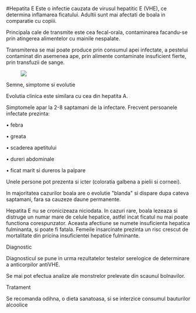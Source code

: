 
#Hepatita E
Este o infectie cauzata de virusul hepatitic E (VHE), ce determina inflamarea ficatului. Adultii sunt mai afectati de boala in comparatie cu copiii.

Principala cale de transmite este cea fecal-orala, contaminarea facandu-se prin atingerea alimentelor cu mainile nespalate.

Transmiterea se mai poate produce prin consumul apei infectate, a pestelui contaminat din asemenea ape, prin alimente contaminate insuficient fierte, prin transfuzii de sange.

<figure class="left"><img src='http://yourstdhelp.com/images/hepatitis_e.jpg' /></figure>

Semne, simptome si evolutie

Evolutia clinica este similara cu cea din hepatita A.

Simptomele apar la 2-8 saptamani de la infectare. Frecvent persoanele infectate prezinta:

•  febra

•  greata

•  scaderea apetitului

•  dureri abdominale

•  ficat marit si dureros la palpare

Unele persone pot prezenta si icter (coloratia galbena a pielii si corneei).

In majoritatea cazurilor boala are o evolutie "blanda" si dispare dupa cateva saptamani, fara sa cauzeze daune permanente.

Hepatita E nu se cronicizeaza niciodata. In cazuri rare, boala lezeaza si distruge un numar mare de celule hepatice, astfel incat ficatul nu mai poate functiona corespunzator. Aceasta afectiune se numete insuficienta hepatica fulminanta, si poate fi fatala. Femeile insarcinate prezinta un risc crescut de mortalitate din pricina insuficientei hepatice fulminante.

Diagnostic

Diagnosticul se pune in urma rezultatelor testelor serelogice de determinare a anticorpilor antiVHE.

Se mai pot efectua analize ale monstrelor prelevate din scaunul bolnavilor.


Tratament

Se recomanda odihna, o dieta sanatoasa, si se interzice consumul bauturilor alcoolice

  
